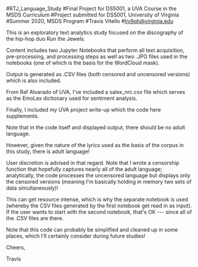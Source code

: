  #RTJ_Language_Study
 #Final Project for DS5001, a UVA Course in the MSDS Curriculum
 #Project submitted for DS5001, University of Virginia
 #Summer 2020, MSDS Program
 #Travis Vitello
 #tjv9qh@virginia.edu



This is an exploratory text analytics study focused on the discography of the hip-hop duo Run the Jewels.
 
Content includes two Jupyter Notebooks that perform all text acquisition, pre-processing, and processing steps as well as two .JPG files used in the notebooks (one of which is the basis for the WordCloud mask).
 
 Output is generated as .CSV files (both censored and uncensored versions) which is also included.
 
 From Raf Alvarado of UVA, I've included a salex_nrc.csv file which serves as the EmoLex dictionary used for sentiment analysis.
 
 Finally, I included my UVA project write-up which the code here supplements.

 Note that in the code itself and displayed output, there should be no adult language.
 
 However, given the nature of the lyrics used as the basis of the corpus in this study, there is adult language!
 
 User discretion is advised in that regard. Note that I wrote a censorship function that hopefully captures nearly all of the adult language; analytically, the code processes the uncensored language but displays only the censored versions (meaning I'm basically holding in memory two sets of data simultaneously)!
 
This can get resource intense, which is why the separate notebook is used (whereby the CSV files generated by the first notebook get read in as input).  If the user wants to start with the second notebook, that's OK --- since all of the .CSV files are there.


 Note that this code can probably be simplified and cleaned up in some places, which I'll certainly consider during future studies!

 Cheers,
 
 Travis
